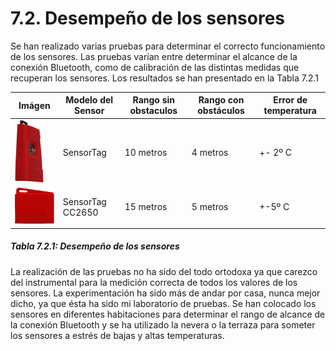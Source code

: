 # 7.2. Desempeño de los sensores

Se han realizado varias pruebas para determinar el correcto funcionamiento de los sensores. Las pruebas varían entre determinar el alcance de la conexión Bluetooth, como de calibración de las distintas medidas que recuperan los sensores. Los resultados se han presentado en la Tabla 7.2.1

| Imágen | Modelo del Sensor | Rango sin obstaculos | Rango con obstáculos | Error de temperatura |
| -- | -- | -- | -- | -- |
| ![](./imagenes/sensortag_clasico.png)| SensorTag | 10 metros | 4 metros | +- 2º C |
| ![](./imagenes/sensortag_nuevo.png) | SensorTag CC2650 | 15 metros | 5 metros | +-5º C |
##### *Tabla 7.2.1: Desempeño de los sensores*

La realización de las pruebas no ha sido del todo ortodoxa ya que carezco del instrumental para la medición correcta de todos los valores de los sensores. La experimentación ha sido más de andar por casa, nunca mejor dicho, ya que ésta ha sido mi laboratorio de pruebas. Se han colocado los sensores en diferentes habitaciones para determinar el rango de alcance de la conexión Bluetooth y se ha utilizado la nevera o la terraza para someter los sensores a estrés de bajas y altas temperaturas.